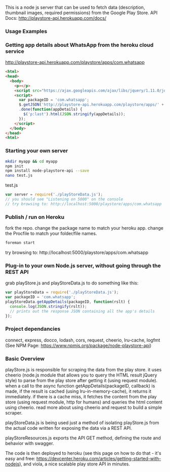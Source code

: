 This is a node js server that can be used to fetch data (description, thumbnail images, required permissions) from the Google Play Store. API Docs: http://playstore-api.herokuapp.com/docs/


### Usage Examples

### Getting app details about WhatsApp from the heroku cloud service

http://playstore-api.herokuapp.com/playstore/apps/com.whatsapp

```html
<html>
<head>
  <body>
    <p></p>
    <script src="https://ajax.googleapis.com/ajax/libs/jquery/1.11.0/jquery.min.js"></script>
    <script>
      var packageID = 'com.whatsapp';
      $.getJSON('http://playstore-api.herokuapp.com/playstore/apps/' + packageID)
      .done(function(appDetails) {
        $('p:last').html(JSON.stringify(appDetails));
      });
    </script>
  </body>
</head>
<html>
```

### Starting your own server 

```bash
mkdir myapp && cd myapp
npm init 
npm install node-playstore-api --save
nano test.js
```

test.js
```javascript
var server = require('./playStoreData.js');
// you should see "Listening on 5000" on the console
// try browsing to: http://localhost:5000/playstore/apps/com.whatsapp
```

### Publish / run on Heroku
fork the repo. change the package name to match your heroku app. change the Procfile to match your folder/file names.

```bash
foreman start
```
try browsing to: http://localhost:5000/playstore/apps/com.whatsapp

### Plug-in to your own Node.js server, without going through the REST API

grab playStore.js and playStoreData.js to do something like this:

```javascript
var playStoreData = require('./playStoreData.js');
var packageID = 'com.whatsapp';
playStoreData.getAppDetails(packageID, function(rslt) {         
  console.log(JSON.stringify(rslt));
  // prints out the response JSON containing all the app's details
});
```

### Project dependancies

connect, express, docco, lodash, cors, request, cheerio, lru-cache, logfmt
(See NPM Page: https://www.npmjs.org/package/node-playstore-api)

### Basic Overview

playStore.js is responsible for scraping the data from the play store. it uses cheerio (node.js module that allows you to query the HTML result jQuery style) to parse from the play store after getting it (using request module). when a call to the async function getAppDetails(packageID, callback) is made, if the result is cached (using lru-in-memory-cache), it returns it immediately. if there is a cache miss, it fetches the content from the play store (using request module, http for humans) and queries the html content using cheerio. read more about using cheerio and request to build a simple scraper. 

playStoreData.js is being used just a method of isolating playStore.js from the actual code written for exposing the data via a REST API. 

playStoreResources.js exports the API GET method, defining the route and behavior with swagger. 

The code is then deployed to heroku (see this page on how to do that - it's easy and free: https://devcenter.heroku.com/articles/getting-started-with-nodejs), and viola, a nice scalable play store API in minutes.

